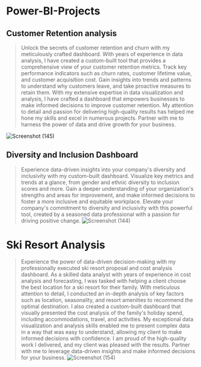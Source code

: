 # Power-BI-Projects
## Customer Retention analysis
> Unlock the secrets of customer retention and churn with my meticulously crafted dashboard. With years of experience in data analysis, I have created a custom-built tool that provides a comprehensive view of your customer retention metrics. Track key performance indicators such as churn rates, customer lifetime value, and customer acquisition cost. Gain insights into trends and patterns to understand why customers leave, and take proactive measures to retain them. With my extensive expertise in data visualization and analysis, I have crafted a dashboard that empowers businesses to make informed decisions to improve customer retention. My attention to detail and passion for delivering high-quality results has helped me hone my skills and excel in numerous projects. Partner with me to harness the power of data and drive growth for your business.

![Screenshot (145)](https://user-images.githubusercontent.com/109520639/225077554-c302d9e0-ad0f-486c-83d9-79159512e0c5.png)

## Diversity and Inclusion Dashboard
> Experience data-driven insights into your company's diversity and inclusivity with my custom-built dashboard. Visualize key metrics and trends at a glance, from gender and ethnic diversity to inclusion scores and more. Gain a deeper understanding of your organization's strengths and areas for improvement, and make informed decisions to foster a more inclusive and equitable workplace. Elevate your company's commitment to diversity and inclusivity with this powerful tool, created by a seasoned data professional with a passion for driving positive change.
![Screenshot (144)](https://user-images.githubusercontent.com/109520639/225078122-ea3c7650-fd33-42c7-a178-fe74c8006cc5.png)

# Ski Resort Analysis
>Experience the power of data-driven decision-making with my professionally executed ski resort proposal and cost analysis dashboard. As a skilled data analyst with years of experience in cost analysis and forecasting, I was tasked with helping a client choose the best location for a ski resort for their family. With meticulous attention to detail, I conducted an in-depth analysis of key factors such as location, seasonality, and resort amenities to recommend the optimal destination. I also created a custom-built dashboard that visually presented the cost analysis of the family's holiday spend, including accommodations, travel, and activities. My exceptional data visualization and analysis skills enabled me to present complex data in a way that was easy to understand, allowing my client to make informed decisions with confidence. I am proud of the high-quality work I delivered, and my client was pleased with the results. Partner with me to leverage data-driven insights and make informed decisions for your business.
![Screenshot (154)](https://user-images.githubusercontent.com/109520639/225078510-cbe25184-cb64-4b5c-89ef-6a77f0e05b19.png)

